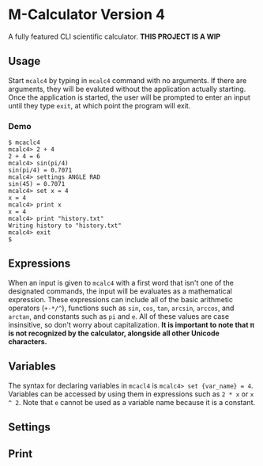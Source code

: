 # M-Calculator Version 4

A fully featured CLI scientific calculator. **THIS PROJECT IS A WIP**

## Usage

Start `mcalc4` by typing in `mcalc4` command with no arguments. If there
are arguments, they will be evaluted without the application actually
starting. Once the application is started, the user will be prompted to 
enter an input until they type `exit`, at which point the program will
exit. 

### Demo
```
$ mcaclc4
mcalc4> 2 + 4
2 + 4 = 6
mcalc4> sin(pi/4)
sin(pi/4) = 0.7071
mcalc4> settings ANGLE RAD
sin(45) = 0.7071
mcalc4> set x = 4
x = 4
mcalc4> print x
x = 4
mcalc4> print "history.txt"
Writing history to "history.txt"
mcalc4> exit
$ 
```

## Expressions

When an input is given to `mcalc4` with a first word that isn't one of the 
designated commands, the input will be evaluates as a mathematical expression.
These expressions can include all of the basic arithmetic operators (`+-*/^`),
functions such as `sin`, `cos`, `tan`, `arcsin`, `arccos`, and `arctan`, and
constants such as `pi` and `e`. All of these values are case insinsitive,
so don't worry about capitalization. **It is important to note that π is not
recognized by the calculator, alongside all other Unicode characters.**

## Variables
The syntax for declaring variables in `mcacl4` is `mcalc4> set {var_name} = 4`.
Variables can be accessed by using them in expressions such as `2 * x` or
`x ^ 2`. Note that `e` cannot be used as a variable name because it is a
constant.

## Settings

## Print
